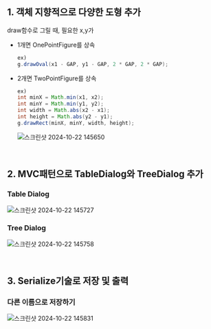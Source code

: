 ## 1. 객체 지향적으로 다양한 도형 추가
draw함수로 그릴 때, 필요한 x,y가 
- 1개면 OnePointFigure를 상속
  ```java
  ex)
  g.drawOval(x1 - GAP, y1 - GAP, 2 * GAP, 2 * GAP);
  ```
- 2개면 TwoPointFigure를 상속
  ```java
  ex)
  int minX = Math.min(x1, x2);
  int minY = Math.min(y1, y2);
  int width = Math.abs(x2 - x1);
  int height = Math.abs(y2 - y1);
  g.drawRect(minX, minY, width, height);
  ```
  ![스크린샷 2024-10-22 145650](https://github.com/user-attachments/assets/40d6f4ad-af0f-41b6-99f5-3924b22ad240)

<br>

## 2. MVC패턴으로 TableDialog와 TreeDialog 추가

### Table Dialog
 ![스크린샷 2024-10-22 145727](https://github.com/user-attachments/assets/035a21d6-f29b-42ba-bb09-43b7c20cf28f)

### Tree Dialog
 ![스크린샷 2024-10-22 145758](https://github.com/user-attachments/assets/42a20ad2-f978-4908-92a1-f384f6cb3581)

<br>

## 3. Serialize기술로 저장 및 출력

### 다른 이름으로 저장하기
  ![스크린샷 2024-10-22 145831](https://github.com/user-attachments/assets/40acafb1-b9d2-4725-8c4e-9dcd17683a1c)
